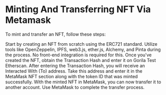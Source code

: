 # Minting And Transferring NFT Via Metamask
 
To mint and transfer an NFT, follow these steps:

Start by creating an NFT from scratch using the ERC721 standard.
Utilize tools like OpenZeppelin, IPFS, web3.js, ether.js, Alchemy, and Pinta during the process. No front-end integration is required for this.
Once you've created the NFT, obtain the Transaction Hash and enter it on Gorila Test Etherscan.
After entering the Transaction Hash, you will receive an Interacted With (To) address.
Take this address and enter it in the MetaMask NFT section along with the token ID that was minted successfully.
With the minted NFT in MetaMask, you can now transfer it to another account.
Use MetaMask to complete the transfer process.
